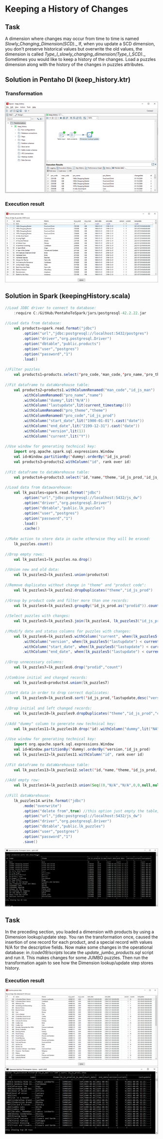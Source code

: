 # Keeping a History of Changes
## Task
A dimension where changes may occur from time to time is named __Slowly_Changing_Dimension_(SCD).__ If, when you update a SCD dimension, you don't preserve historical values but overwrite the old values, the dimension is called __Type_I_slowly_changing_dimension_(Type_I_SCD).__ Sometimes you would like to keep a history of the changes. Load a puzzles dimension along with the history of the changes in puzzles attributes.
## Solution in Pentaho DI (keep_history.ktr)
### Transformation
![img](https://github.com/shumasey/PentahoToSpark/blob/main/Screenshots/KeepingHistoryPDItransf.png)
### Execution result
![img](https://github.com/shumasey/PentahoToSpark/blob/main/Screenshots/KeepingHistoryPDI.png)
## Solution in Spark (keepingHistory.scala)
```scala
//Load JDBC driver to connect to database:
	:require C:/GitHub/PentahoToSpark/jars/postgresql-42.2.22.jar

//Load data from database:
	val products=spark.read.format("jdbc")
		.option("url","jdbc:postgresql://localhost:5432/postgres")
		.option("driver","org.postgresql.Driver")
		.option("dbtable","public.products")
		.option("user","postgres")
		.option("password","1")
		.load()
		
//Filter puzzles
	val products1=products.select('pro_code,'man_code,'pro_name,'pro_theme).filter(col("pro_type").contains("PUZZLE"))

//Fit dataframe to dataWarehouse table:
	val products2=products1.withColumnRenamed("man_code","id_js_man")
		.withColumnRenamed("pro_name","name")
		.withColumn("dummy",lit("N/A"))
		.withColumn("lastupdate",lit(current_timestamp()))
		.withColumnRenamed("pro_theme","theme")
		.withColumnRenamed("pro_code","id_js_prod")
		.withColumn("start_date",lit("1900-01-01").cast("date"))
		.withColumn("end_date",lit("2199-12-31").cast("date"))
		.withColumn("version",lit(1))
		.withColumn("current",lit("Y"))
		
//Use window for generating technical key:
	import org.apache.spark.sql.expressions.Window
	val id=Window.partitionBy('dummy).orderBy('id_js_prod)
	val products3=products2.withColumn("id", rank over id)

//Fit dataframe to dataWarehouse table:
	val products4=products3.select('id,'name,'theme,'id_js_prod,'id_js_man,'start_date,'end_date,'version,'current,'lastupdate)

//Load data from datawarehouse:
	val lk_puzzles=spark.read.format("jdbc")
		.option("url","jdbc:postgresql://localhost:5432/js_dw")
		.option("driver","org.postgresql.Driver")
		.option("dbtable","public.lk_puzzles")
		.option("user","postgres")
		.option("password","1")
		.load()
		.cache()
		
//Make action to store data in cache otherwise they will be erased:
	lk_puzzles.count()

//Drop empty rows:
	val lk_puzzles1=lk_puzzles.na.drop()

//Union new and old data:
	val lk_puzzles2=lk_puzzles1.union(products4)

//Remove duplicates without change in "theme" and "product code":
	val lk_puzzles3=lk_puzzles2.dropDuplicates("theme","id_js_prod")

//Group by product code and filter more than one records:
	val lk_puzzles4=lk_puzzles3.groupBy('id_js_prod.as("prodid")).count().filter("count > 1")

//Select puzzles with changes:
	val lk_puzzles5=lk_puzzles3.join(lk_puzzles4, lk_puzzles3("id_js_prod") === lk_puzzles4("prodid"),"inner")

//Modify date and status columns for puzzles with changes:
	val lk_puzzles6=lk_puzzles5.withColumn("current", when(lk_puzzles5("lastupdate") < current_timestamp(), "N").otherwise("Y"))
		.withColumn("version", when(lk_puzzles5("lastupdate") < current_timestamp(), $"version").otherwise($"version"+1))
		.withColumn("start_date", when(lk_puzzles5("lastupdate") < current_timestamp(), $"start_date").otherwise(current_date()))
		.withColumn("end_date", when(lk_puzzles5("lastupdate") < current_timestamp(), current_date()).otherwise($"end_date"))

//Drop unnecessary columns:
	val lk_puzzles7=lk_puzzles6.drop("prodid","count")

//Combine initial and changed records:
	val lk_puzzles8=products4.union(lk_puzzles7)

//Sort data in order to drop correct duplicates:
	val lk_puzzles9=lk_puzzles8.sort('id_js_prod,'lastupdate,desc("version"))

//Drop initial and left changed records:
	val lk_puzzles10=lk_puzzles9.dropDuplicates("theme","id_js_prod","current")

//Add "dummy" column to generate new technical key:
	val lk_puzzles11=lk_puzzles10.drop('id).withColumn("dummy",lit("NA"))

//Use window for generating technical key:
	import org.apache.spark.sql.expressions.Window
	val id=Window.partitionBy('dummy).orderBy('version,'id_js_prod)
	val lk_puzzles12=lk_puzzles11.withColumn("id", rank over id)

//Fit dataframe to dataWarehouse table:
	val lk_puzzles13=lk_puzzles12.select('id,'name,'theme,'id_js_prod,'id_js_man,'start_date,'end_date,'version,'current,'lastupdate)

//Add empty row:
	val lk_puzzles14=lk_puzzles13.union(Seq((0,"N/A","N/A",0,0,null,null,1,"Y",null)).toDF)

//Fill dataWarehouse:
	lk_puzzles14.write.format("jdbc")
		.mode("overwrite")
		.option("delete from",true)	//this option just empty the table, otherwise new table will be created
		.option("url","jdbc:postgresql://localhost:5432/js_dw")
		.option("driver","org.postgresql.Driver")
		.option("dbtable","public.lk_puzzles")
		.option("user","postgres")
		.option("password","1")
		.save()
```
![img](https://github.com/shumasey/PentahoToSpark/blob/main/Screenshots/KeepingHistorySpark.png)
## Task
In the preceding section, you loaded a dimension with products by using a Dimension lookup/update step. You ran the transformation once, caused the insertion of one record for each product, and a special record with values N/A for the descriptive fields. Now make some changes in the operational database: in _/code09/scripts_ locate the _update_jumbo_products.sql_ script and run it. This makes changes for some JUMBO puzzles. Then run the transformation again to see how the Dimension lookup/update step stores history.
### Execution result
![img](https://github.com/shumasey/PentahoToSpark/blob/main/Screenshots/KeepingHistoryPDI_updated.png)
![img](https://github.com/shumasey/PentahoToSpark/blob/main/Screenshots/KeepingHistorySpark_updated.png)